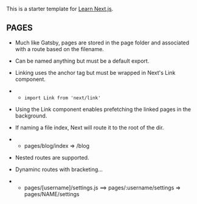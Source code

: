 This is a starter template for [Learn Next.js](https://nextjs.org/learn).

## PAGES
* Much like Gatsby, pages are stored in the page folder and associated with a route based on the filename.
* Can be named anything but must be a default export.
* Linking uses the anchor tag but must be wrapped in Next's Link component.
* * ```import Link from 'next/link'```
* Using the Link component enables prefetching the linked pages in the background.

* If naming a file index, Next will route it to the root of the dir.
* * pages/blog/index => /blog
* Nested routes are supported.
* Dynaminc routes with bracketing...
* * pages/[username]/settings.js ==> pages/:username/settings => pages/NAME/settings